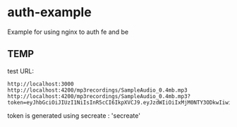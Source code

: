 # auth-example
Example for using nginx to auth fe and be

## TEMP
test URL:
```
http://localhost:3000
http://localhost:4200/mp3recordings/SampleAudio_0.4mb.mp3
http://localhost:4200/mp3recordings/SampleAudio_0.4mb.mp3?token=eyJhbGciOiJIUzI1NiIsInR5cCI6IkpXVCJ9.eyJzdWIiOiIxMjM0NTY3ODkwIiwibmFtZSI6IkpvaG4gRG9lIiwiaWF0IjoxNTE2MjM5MDIyfQ.xW0ZfuPrW1tEaKrydn7xIQJAx6LSNUy7WkisqWB6eN4
```

token is generated using secreate : 'secreate'